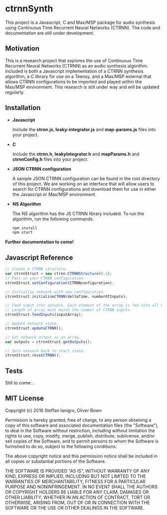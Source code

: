 # ctrnnSynth

This project is a Javascript, C and Max/MSP package for audio synthesis using Continuous Time Recurrent Neural Networks (CTRNN).
The code and documentation are still under development.

## Motivation

This is a research project that explores the use of Continuous Time Recurrent Neural Networks (CTRNN) as an audio synthesis algorithm. Included is both a Javascript implementation of a CTRNN synthesis algorithm, a C library for use on a Teensy, and a Max/MSP external that allows CTRNN configurations to be imported and played within the Max/MSP environment. This research is still under way and will be updated regularly.

## Installation

- **Javascript**

  Include the **ctrnn.js**, **leaky-integrator.js** and **map-params.js** files into your project.

- **C**

  Include the **ctrnn.h**, **leakyIntegrator.h** and **mapParams.h** and **ctrnnConfig.h** files into your project.

- **JSON CTRNN configuration**

  A sample JSON CTRNN configuration can be found in the root directory of this project.
  We are working on an interface that will allow users to search for CTRNN configurations
  and download them for use in either the Javascript or Max/MSP environment.

- **NS Algorithm**

  The NS algorithm has the JS CTRNN library included. To run the algorithm, run the following commands.
  ``` Javascript
  npm install
  npm start
  ```

**Further documentation to come!**  

## Javascript Reference

```javascript
// Create a CTRNN structure.
var ctrnnStruct = new ctrnn.CTRNNStructure(0.1);
// Pass in your CTRNN configuration.
ctrnnStruct.setConfiguration(CTRNNconfiguration);

// Initialise network with new configuration.
ctrnnStruct.initialiseCTRNN(deltaTime, numberOfInputs);

// Feed input into network. Each element of the array is fed into all CTRNN Input Neurons.
// Length of array must match the number of CTRNN inputs.
ctrnnStruct.feedInputs(inputArray);

// Update network state.
ctrnnStruct.updateCTRNN();

// Get network output as an array.
var outputs = ctrnnStruct.getOutputs();

// Sets network back to start state.
ctrnnStruct.resetCTRNN();
```

## Tests

Still to come...

## MIT License

Copyright (c) 2016 Steffan Ianigro, Oliver Bown

Permission is hereby granted, free of charge, to any person obtaining a copy of this software and associated documentation files (the "Software"), to deal in the Software without restriction, including without limitation the rights to use, copy, modify, merge, publish, distribute, sublicense, and/or sell copies of the Software, and to permit persons to whom the Software is furnished to do so, subject to the following conditions:

The above copyright notice and this permission notice shall be included in all copies or substantial portions of the Software.

THE SOFTWARE IS PROVIDED "AS IS", WITHOUT WARRANTY OF ANY KIND, EXPRESS OR IMPLIED, INCLUDING BUT NOT LIMITED TO THE WARRANTIES OF MERCHANTABILITY, FITNESS FOR A PARTICULAR PURPOSE AND NONINFRINGEMENT. IN NO EVENT SHALL THE AUTHORS OR COPYRIGHT HOLDERS BE LIABLE FOR ANY CLAIM, DAMAGES OR OTHER LIABILITY, WHETHER IN AN ACTION OF CONTRACT, TORT OR OTHERWISE, ARISING FROM, OUT OF OR IN CONNECTION WITH THE SOFTWARE OR THE USE OR OTHER DEALINGS IN THE SOFTWARE.
